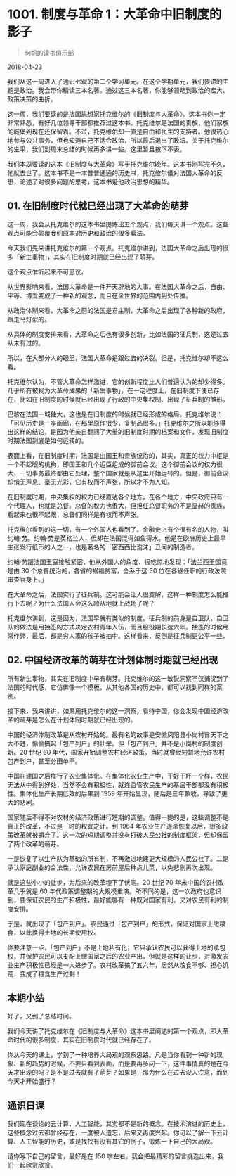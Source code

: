 # 1001. 制度与革命 1：大革命中旧制度的影子

> 何帆的读书俱乐部

2018-04-23

我们从这一周进入了通识七观的第二个学习单元。在这个学期单元，我们要讲的主题是政治。我会带你精读三本名著。通过这三本名著，你能够领略到政治的宏大、政策决策的曲折。

这一周，我们要读的是法国思想家托克维尔的《旧制度与大革命》。这本书你一定非常熟悉，有好几位领导干部都推荐过这本书。托克维尔是法国的贵族，他们家族的城堡到现在还保留着。不过，托克维尔却一直是自由和民主的支持者。他很热心地参与公共事务，但也知道自己不适合政治，所以最后退出了政坛。关于托克维尔的生平，我们到周末总结的时候再多讲一些。这里暂且按下不表。

我们本周要读的这本《旧制度与大革命》写于托克维尔晚年。这本书刚写完不久，他就去世了。这本书不是一本普普通通的历史书，托克维尔借对法国大革命的反思，论述了对很多问题的思考，这本书是他政治思想的精华。

## 01. 在旧制度时代就已经出现了大革命的萌芽

这一周，我会从托克维尔的这本书里提炼出五个观点，我们每天讲一个观点。这些观点可能会颠覆我们原本对历史和政治的很多看法。

今天我们先来讲托克维尔的第一个观点。托克维尔讲到，法国大革命之后出现的很多「新生事物」，其实在旧制度时期就已经出现了萌芽。

这个观点乍听起来不可思议。

从世界影响来看，法国大革命是一件开天辟地的大事。在法国大革命之后，自由、平等、博爱变成了一种新的观念，而且在全世界的范围内到处传播。

从政治体制来看，大革命之前的法国是君主制，大革命之后出现了各种新的政府，跟走马灯似的。

从具体的制度安排来看，大革命之后也有很多创新，比如法国的征兵制，这是过去从未有过的。

所以，在大部分人的眼里，法国大革命是跟过去的决裂。但是，托克维尔却不这么看。

托克维尔认为，不管大革命怎样激进，它的创新程度比人们普遍认为的却少得多。几乎所有被视为大革命成果的「新生事物」，在一定程度上，在旧制度下便已存在，比如在旧制度的时候就已经出现了行政的中央集权制、出现了征兵制的雏形。

巴黎在法国一城独大，这也是在旧制度的时候就已经形成的格局。托克维尔说：「可见历史是一座画廊，在那里原作很少，复制品很多。」托克维尔之所以能够得出这样的结论，是因为他亲自翻阅了大量的旧制度时期的档案和文件，发现旧制度时期法国到底是如何运转的。

表面上看，在旧制度时期，法国是由国王和贵族统治的，其实，真正的权力中枢是一个不起眼的机构，即国王和几个近臣组成的御前会议。这个御前会议的权力很大，一切事务最终都由它处理，整个国家就是从这里开始运转的。但是，御前会议却悄无声息、毫无光彩，它有权而不声张，所以才不为人知。

在旧制度时期，中央集权的权力已经直达各个地方。在各个地方，中央政府只有一个代理人，也就是总督。总督的权力也很大，但担任总督职务的不是显赫的贵族，看起来也很不起眼，总督们同样是有权而不声张。

托克维尔看到的这一切，有一个外国人也看到了。金融史上有个很有名的人物，叫约翰·劳。约翰·劳是英格兰人，但却在法国混得如鱼得水。他是在欧洲历史上最早主张发行纸币的人之一，也是著名的「密西西比泡沫」丑闻的制造者。

约翰·劳跟法国王室接触紧密，他从外国人的角度，很吃惊地发现：「法兰西王国竟是由 30 个总督统治的，各省的祸福贫富，全系于这 30 位在各省任职的行政法院审查官身上。」

在大革命之后，法国实行了征兵制。这可能会让人很费解，这样一种制度怎么能推行下去呢？为什么法国人会这么顺从地就上战场了呢？

托克维尔讲到，这是因为，法国早就有类似的制度。征兵制的前身是自卫队，自卫队的做法是用抽签的方式决定农村青年入伍，而且服役期长达六年。抽签的时候经常作弊，最后，都是穷人家的孩子被抽中。这样看来，反倒是征兵制更公平一些。

## 02. 中国经济改革的萌芽在计划体制时期就已经出现

所有新生事物，其实在旧制度中早有萌芽。托克维尔的这一敏锐洞察不仅捕捉到了法国的时代感，它仿佛像一个模板，从其他各国的历史中，都可以找到同样的案例。

接下来，我来讲讲，如果用托克维尔的这一洞察，看待中国，你会发现中国经济改革的萌芽是怎么在计划体制时期就已经出现的。

中国的经济体制改革是从农村开始的。最有名的故事是安徽凤阳县小岗村冒天下之大不韪，偷偷搞起「包产到户」的壮举。但「包产到户」并不是小岗村的制度创新。20 世纪 60 年代，国家开始调整农村经济政策，当时就曾经短暂地允许农村包产到户，甚至分田单干。

中国在建国之后推行了农业集体化。在集体化农业生产中，干好干坏一个样，农民无法从中得到好处，当然不会有积极性，就连监管农民生产的基层干部都没有积极性。集体化生产长期低效的后果到 1959 年开始显现，随后是三年歉收，导致了更大的悲剧。

国家随后不得不对农村的经济政策进行短期的调整。值得一提的是，这些调整不是真正的改革，不过是一时的权宜之计。到 1964 年农业生产逐渐恢复以后，很多政策改革就被摒弃了。这一次的短期调整并没有打破人民公社的制度框架，但却保留了两个改革的萌芽。

一是恢复了以生产队为基础的所有制，不再激进地建更大规模的人民公社了。二是承认家庭副业的合法性，允许农民在房前屋后种点儿菜，以免悲剧再次出现。

就是这些小小的让步，为后来的改革埋下了伏笔。20 世纪 70 年末中国的农村改革几乎就是 60 年代政策调整期的大规模重演。所不同的是，这一次政府也意识到，要保证农民的生产积极性，最好能够有一种既对国家有利，又对农民有利的制度安排。

于是，就出现了「包产到户」。农民通过「包产到户」的形式，保证对国家上缴粮食，以此换得土地的长期使用权。

你要注意一点，「包产到户」不是土地私有化，它只承认农民可以获得土地的承包权，并保护农民可以支配上缴国家之后的农业产出，但就是这样的让步，对激发农业生产积极性已经是一大进步了。农村改革搞了五六年，居然从粮食不够、担心饥荒，变成了粮食生产过剩！

## 本期小结

好了，又到了总结时间。

我们今天讲了托克维尔在《旧制度与大革命》这本书里阐述的第一个观点，即大革命时代的很多制度，其实在旧制度时代就已经存在了。

你从今天的课上，学到了一种培养大局观的观察思路。凡是当你看到一种新的现象、新的趋势的时候，不要只看到表面，而是要再多问一下，这件事情真的是在今天才出现的吗？是不是过去就有了萌芽？如果是，那为什么在过去没人注意，而到今天才开始盛行？

## 通识日课

我们现在谈论的云计算、人工智能，其实都不是新的概念。在技术演进的历史上，这些概念过去都曾经存在，一度被人遗忘，后来又再度兴起。你可以了解一下云计算、人工智能的历史，或是找找有没有其它的例子，锻炼一下自己的大局观。

请你写下自己的留言，最好是在 150 字左右。我会把最精彩的留言挑选出来，我们一起欣赏欣赏。

